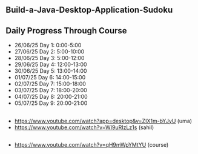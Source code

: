 ## Build-a-Java-Desktop-Application-Sudoku

## Daily Progress Through Course

* 26/06/25 Day 1: 0:00-5:00
* 27/06/25 Day 2: 5:00-10:00
* 28/06/25 Day 3: 5:00-12:00
* 29/06/25 Day 4: 12:00-13:00
* 30/06/25 Day 5: 13:00-14:00
* 01/07/25 Day 6: 14:00-15:00
* 02/07/25 Day 7: 15:00-18:00
* 03/07/25 Day 7: 18:00-20:00
* 04/07/25 Day 8: 20:00-21:00
* 05/07/25 Day 9: 20:00-21:00
##

* https://www.youtube.com/watch?app=desktop&v=ZIX1m-bYJyU (uma)
* https://www.youtube.com/watch?v=WI9uRIzLz1s (sahil)

##

* https://www.youtube.com/watch?v=qH9mWpYMtYU (course)